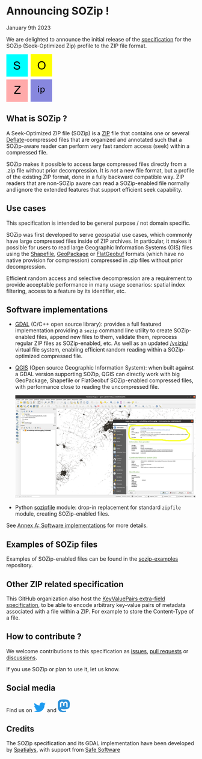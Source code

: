 # Announcing SOZip !

January 9th 2023

We are delighted to announce the initial release of the
[specification](../sozip_specification.md) for the SOZip (Seek-Optimized Zip)
profile to the ZIP file format.

![Logo](../images/logo.png)

## What is SOZip ?

A Seek-Optimized ZIP file (SOZip) is a
[ZIP](https://en.wikipedia.org/wiki/ZIP_(file_format)) file that contains one
or several [Deflate](https://www.ietf.org/rfc/rfc1951.txt)-compressed files
that are organized and annotated such that a SOZip-aware reader can perform
very fast random access (seek) within a compressed file.

SOZip makes it possible to access large compressed files directly from a .zip
file without prior decompression. It is *not* a new file format, but a profile
of the existing ZIP format, done in a fully backward compatible way. ZIP
readers that are non-SOZip aware can read a SOZip-enabled file
normally and ignore the extended features that support efficient seek
capability.

## Use cases

This specification is intended to be general purpose / not domain specific.

SOZip was first developed to serve geospatial use cases, which commonly
have large compressed files inside of ZIP archives. In particular, it makes it
possible for users to read large Geographic Information Systems (GIS) files using the
[Shapefile](https://en.wikipedia.org/wiki/Shapefile),
[GeoPackage](https://www.geopackage.org/) or
[FlatGeobuf](http://flatgeobuf.org/) formats (which have no native provision
for compression) compressed in .zip files without prior decompression.

Efficient random access and selective decompression are a requirement to provide
acceptable performance in many usage scenarios: spatial index filtering, access to a
feature by its identifier, etc.

## Software implementations

- [GDAL](https://gdal.org) (C/C++ open source library):
  provides a full featured implementation providing a
  ``sozip`` command line utility to create SOZip-enabled files, append new files
  to them, validate them, reprocess regular ZIP files as SOZip-enabled, etc.
  As well as an updated [/vsizip/](https://gdal.org/user/virtual_file_systems.html#vsizip-zip-archives)
  virtual file system, enabling efficient random reading within a
  SOZip-optimized compressed file.

- [QGIS](https://qgis.org) (Open source Geographic Information System):
  when built against a GDAL version supporting SOZip, QGIS can directly work with
  big GeoPackage, Shapefile or FlatGeobuf SOZip-enabled compressed files, with
  performance close to reading the uncompressed file.

  ![qgis-screenshot](01-announcement/qgis-screenshot.png)

- Python [sozipfile](https://github.com/sozip/sozipfile) module: drop-in replacement
  for standard ``zipfile`` module, creating SOZip-enabled files.

See [Annex A: Software implementations](https://github.com/sozip/sozip-spec/blob/master/sozip_specification.md#annex-a-software-implementations)
for more details.

## Examples of SOZip files

Examples of SOZip-enabled files can be found in the
[sozip-examples](https://github.com/sozip/sozip-examples) repository.

## Other ZIP related specification

This GitHub organization also host the
[KeyValuePairs extra-field specification](https://github.com/sozip/keyvaluepairs-spec/blob/master/zip_keyvalue_extra_field_specification.md),
to be able to encode arbitrary key-value pairs of metadata associated with a file
within a ZIP. For example to store the Content-Type of a file.

## How to contribute ?

We welcome contributions to this specification as [issues](https://github.com/sozip/sozip-spec/issues),
[pull requests](https://github.com/sozip/sozip-spec/pulls) or
[discussions](https://github.com/sozip/sozip-spec/discussions).

If you use SOZip or plan to use it, let us know.

## Social media

Find us on [![Twitter](images/32px-Twitter-logo.svg.png)](https://twitter.com/sozipOrg) and
[![Mastodon](images/Mastodon_Logotype_(Simple).png)](https://fosstodon.org/@sozip)

## Credits

The SOZip specification and its GDAL implementation have been developed by
[Spatialys](https://spatialys.com), with support from [Safe Software](https://www.safe.com/)
